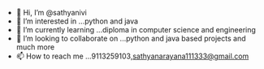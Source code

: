 - 👋 Hi, I’m @sathyanivi
- 👀 I’m interested in ...python and java
- 🌱 I’m currently learning ...diploma in computer science and engineering
- 💞️ I’m looking to collaborate on ...python and java based projects and much more
- 📫 How to reach me ...9113259103,sathyanarayana111333@gmail.com

<!---
sathyanivi/sathyanivi is a ✨ special ✨ repository because its `README.md` (this file) appears on your GitHub profile.
You can click the Preview link to take a look at your changes.
--->
